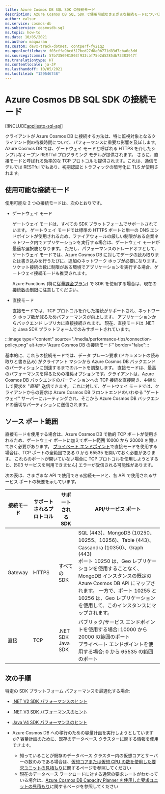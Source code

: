 ```yaml
---
title: Azure Cosmos DB SQL SDK の接続モード
description: Azure Cosmos DB SQL SDK で使用可能なさまざまな接続モードについて説明します。
author: ealsur
ms.service: cosmos-db
ms.subservice: cosmosdb-sql
ms.topic: how-to
ms.date: 10/05/2021
ms.author: maquaran
ms.custom: devx-track-dotnet, contperf-fy21q2
ms.openlocfilehash: f03cffa9bcd317bed27d8a0b771d83d7cba6e3dd
ms.sourcegitcommit: 57b7356981803f933cbf75e2d5285db73383947f
ms.translationtype: HT
ms.contentlocale: ja-JP
ms.lasthandoff: 10/05/2021
ms.locfileid: "129546748"
---
```

# <a name="azure-cosmos-db-sql-sdk-connectivity-modes"></a>Azure Cosmos DB SQL SDK の接続モード
[!INCLUDE[appliesto-sql-api](../includes/appliesto-sql-api.md)]

クライアントが Azure Cosmos DB に接続する方法は、特に監視対象となるクライアント側の待機時間について、パフォーマンスに重要な影響を及ぼします。 Azure Cosmos DB では、ゲートウェイ モードと呼ばれる HTTPS を介したシンプルなオープン RESTful プログラミング モデルが提供されます。 さらに、直接モードと呼ばれる効率的な TCP プロトコルも提供されます。これは、通信モデルでは RESTful でもあり、初期認証とトラフィックの暗号化に TLS が使用されます。

## <a name="available-connectivity-modes"></a>使用可能な接続モード

使用可能な 2 つの接続モードは、次のとおりです。

  * ゲートウェイ モード
      
    ゲートウェイ モードは、すべての SDK プラットフォームでサポートされています。 ゲートウェイ モードでは標準の HTTPS ポートと単一の DNS エンドポイントが使用されるため、ファイアウォールの厳しい制限がある企業ネットワーク内でアプリケーションを実行する場合は、ゲートウェイ モードが最適な選択肢となります。 ただし、パフォーマンスのトレードオフとして、ゲートウェイ モードでは、Azure Cosmos DB に対してデータの読み取りまたは書き込みを行うたびに、追加のネットワーク ホップが必要になります。 ソケット接続の数に制限がある環境でアプリケーションを実行する場合、ゲートウェイ接続モードも推奨されます。

    Azure Functions (特に[従量課金プラン](../../azure-functions/consumption-plan.md)) で SDK を使用する場合は、現在の[接続数の制限](../../azure-functions/manage-connections.md)に注意してください。

  * 直接モード

    直接モードでは、TCP プロトコルを介した接続がサポートされ、ネットワーク ホップ数が減るためパフォーマンスが向上します。 アプリケーションからバックエンド レプリカに直接接続されます。 現在、直接モードは .NET と Java SDK プラットフォームでのみサポートされています。
     
:::image type="content" source="./media/performance-tips/connection-policy.png" alt-text="Azure Cosmos DB の接続モード" border="false":::

基本的に、これらの接続モードでは、データ プレーン要求 (ドキュメントの読み取りと書き込み) がクライアント マシンから Azure Cosmos DB バックエンドのパーティションに到達するまでのルートを調整します。 直接モードは、最高のパフォーマンスを得るための推奨オプションです。クライアントは、Azure Cosmos DB バックエンドのパーティションへの TCP 接続を直接開き、中継なしで要求を "*直接*" 送信できます。 これに対して、ゲートウェイ モードでは、クライアントからの要求は Azure Cosmos DB フロントエンドのいわゆる "ゲートウェイ" サーバーにルーティングされ、そこから Azure Cosmos DB バックエンドの適切なパーティションに送信されます。

## <a name="service-port-ranges"></a>ソース ポート範囲

直接モードを使用する場合は、Azure Cosmos DB で動的 TCP ポートが使用されるため、ゲートウェイ ポートに加えてポート範囲 10000 から 20000 を開いておく必要があります。 [プライベート エンドポイント](../how-to-configure-private-endpoints.md)で直接モードを使用する場合は、TCP ポートの全範囲である 0 から 65535 を開いておく必要があります。 これらのポートが開いていない場合に TCP プロトコルを使用しようとすると、[503 サービスを利用できません] エラーが受信される可能性があります。

次の表は、さまざまな API で使用できる接続モードと、各 API で使用されるサービス ポートの概要を示しています。

|接続モード  |サポートされるプロトコル  |サポートされる SDK  |API/サービス ポート  |
|---------|---------|---------|---------|
|Gateway  |   HTTPS    |  すべての SDK    |   SQL (443)、MongoDB (10250、10255、10256)、Table (443)、Cassandra (10350)、Graph (443) <br> ポート 10250 は、Geo レプリケーションを使用することなく、MongoDB インスタンスの既定の Azure Cosmos DB API にマップされます。 一方で、ポート 10255 と 10256 は、Geo レプリケーションを使用して、このインスタンスにマップされます。   |
|直接    |     TCP    |  .NET SDK Java SDK    | パブリック/サービス エンドポイントを使用する場合: 10000 から 20000 の範囲のポート<br>プライベート エンドポイントを使用する場合: 0 から 65535 の範囲のポート |

## <a name="next-steps"></a>次の手順

特定の SDK プラットフォーム パフォーマンスを最適化する場合:

* [.NET V2 SDK パフォーマンスのヒント](performance-tips.md)

* [.NET V3 SDK パフォーマンスのヒント](performance-tips-dotnet-sdk-v3-sql.md)
 
* [Java V4 SDK パフォーマンスのヒント](performance-tips-java-sdk-v4-sql.md)

* Azure Cosmos DB への移行のための容量計画を実行しようとしていますか? 容量計画のために、既存のデータベース クラスターに関する情報を使用できます。
    * 知っていることが既存のデータベース クラスター内の仮想コアとサーバーの数のみである場合は、[仮想コアまたは仮想 CPU の数を使用した要求ユニットの見積もり](../convert-vcore-to-request-unit.md)に関するページを参照してください 
    * 現在のデータベース ワークロードに対する通常の要求レートがわかっている場合は、[Azure Cosmos DB Capacity Planner を使用した要求ユニットの見積もり](estimate-ru-with-capacity-planner.md)に関するページを参照してください